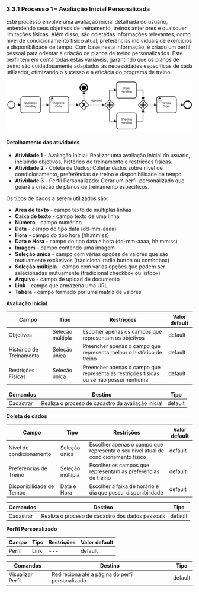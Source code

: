 ### 3.3.1 Processo 1 – Avaliação Inicial Personalizada


Este processo envolve  uma avaliação inicial detalhada do usuário, entendendo seus objetivos de treinamento, treinos anteriores e quaisquer limitações físicas. Além disso, são coletadas informações relevantes, como  nível  de condicionamento físico atual, preferências individuais de exercícios e  disponibilidade de tempo. Com base nesta informação, é criado um perfil pessoal para orientar a criação de planos de treino personalizados. Este perfil tem em conta todas estas variáveis, garantindo que os planos de treino são cuidadosamente adaptados às necessidades específicas de cada utilizador, otimizando  o sucesso e a eficácia do programa de treino.


![Exemplo de um Modelo BPMN do PROCESSO 1](images/process.png "Modelo BPMN do Processo 1.")

#### Detalhamento das atividades

* **Atividade 1** - Avaliação Inicial: Realizar uma avaliação inicial do usuário, incluindo objetivos, histórico de treinamento e restrições físicas.
* **Atividade 2** - Coleta de Dados: Coletar dados sobre nível de condicionamento, preferências de treino e disponibilidade de tempo.
* **Atividade 3** - Perfil Personalizado: Gerar um perfil personalizado que guiará a criação de planos de treinamento específicos.


Os tipos de dados a serem utilizados são:

* **Área de texto** - campo texto de múltiplas linhas
* **Caixa de texto** - campo texto de uma linha
* **Número** - campo numérico
* **Data** - campo do tipo data (dd-mm-aaaa)
* **Hora** - campo do tipo hora (hh:mm:ss)
* **Data e Hora** - campo do tipo data e hora (dd-mm-aaaa, hh:mm:ss)
* **Imagem** - campo contendo uma imagem
* **Seleção única** - campo com várias opções de valores que são mutuamente exclusivos (tradicional radio button ou combobox)
* **Seleção múltipla** - campo com várias opções que podem ser selecionadas mutuamente (tradicional checkbox ou listbox)
* **Arquivo** - campo de upload de documento
* **Link** - campo que armazena uma URL
* **Tabela** - campo formado por uma matriz de valores

**Avaliação Inicial**

| **Campo**       | **Tipo**         | **Restrições** | **Valor default** |
| ---             | ---              | ---            | ---               |
| Objetivos                | Seleção múltipla | Escolher apenas os campos que representam os objetivos 					| default |
| Histórico de Treinamento | Seleção única | Preencher apenas o campo que representa melhor o histórico de treino 			| default |
| Restrições Físicas 	   | Seleção única | Preencher apenas o campo que representa as restrições físicas ou se não possui nenhuma | default |

| **Comandos**         |  **Destino**                   | **Tipo** |
| ---                  | ---                            | ---               |
| Cadastrar            | Realiza o proceso de cadastro da avaliação inicial | default |


**Coleta de dados**

| **Campo**       | **Tipo**         | **Restrições** | **Valor default** |
| ---             | ---              | ---            | ---               |
| Nível de condicionamento | Seleção única     | Escolher apenas o campo que representa o seu nível atual de condicionamento físico | default |
| Preferências de Treino   | Seleção múltipla  | Escolher os campos que representam as preferências de treino                       | default |
| Disponibilidade de Tempo | Data e Hora       | Escolher a faixa de horário e dia que possui disponibilidade                       | default |

| **Comandos**         |  **Destino**                   | **Tipo**          |
| ---                  | ---                            | ---               |
| Cadastrar            | Realiza o proceso de cadastro dos dados pessoais   | default |


**Perfil Personalizado**

| **Campo**       | **Tipo**         | **Restrições** | **Valor default** |
| ---             | ---              | ---            | ---               |
| Perfil | Link | --- | default |

| **Comandos**         |  **Destino**                   | **Tipo**          |
| ---                  | ---                            | ---               |
| Visualizar Perfil    | Redireciona até a página do perfil personalizado   | default |

